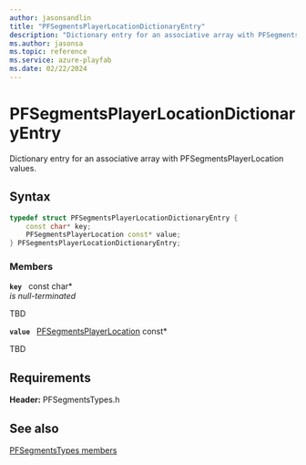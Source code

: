 ```yaml
---
author: jasonsandlin
title: "PFSegmentsPlayerLocationDictionaryEntry"
description: "Dictionary entry for an associative array with PFSegmentsPlayerLocation values."
ms.author: jasonsa
ms.topic: reference
ms.service: azure-playfab
ms.date: 02/22/2024
---
```


# PFSegmentsPlayerLocationDictionaryEntry  

Dictionary entry for an associative array with PFSegmentsPlayerLocation values.  

## Syntax  
  
```cpp
typedef struct PFSegmentsPlayerLocationDictionaryEntry {  
    const char* key;  
    PFSegmentsPlayerLocation const* value;  
} PFSegmentsPlayerLocationDictionaryEntry;  
```
  
### Members  
  
**`key`** &nbsp; const char*  
*is null-terminated*  
  
TBD  
  
**`value`** &nbsp; [PFSegmentsPlayerLocation](pfsegmentsplayerlocation.md) const*  
  
TBD  
  
  
## Requirements  
  
**Header:** PFSegmentsTypes.h
  
## See also  
[PFSegmentsTypes members](../pfsegmentstypes_members.md)  

  
  
